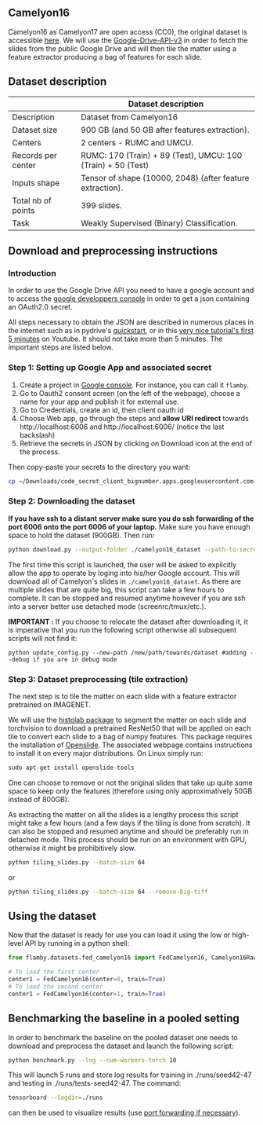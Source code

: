 ## Camelyon16

Camelyon16 as Camelyon17 are open access (CC0), the original dataset is accessible [here](https://camelyon17.grand-challenge.org/Data/).
We will use the [Google-Drive-API-v3](https://developers.google.com/drive/api/v3/quickstart/python) in order to fetch the slides from the public Google Drive and will then tile the matter using a feature extractor producing a bag of features for each slide.

## Dataset description

|                    | Dataset description
|--------------------| -----------------------------------------------------------------------------------------------
| Description        | Dataset from Camelyon16
| Dataset size       | 900 GB (and 50 GB after features extraction).
| Centers            | 2 centers - RUMC and UMCU.
| Records per center | RUMC: 170 (Train) + 89 (Test), UMCU: 100 (Train) + 50 (Test)
| Inputs shape       | Tensor of shape (10000, 2048) (after feature extraction).
| Total nb of points | 399 slides.
| Task               | Weakly Supervised (Binary) Classification.


## Download and preprocessing instructions

### Introduction
In order to use the Google Drive API you need to have a google account and to access the [google developpers console](https://console.cloud.google.com/apis/credentials/consent?authuser=1) in order to get a json containing an OAuth2.0 secret.  

All steps necessary to obtain the JSON are described in numerous places in the internet such as in pydrive's [quickstart](https://pythonhosted.org/PyDrive/quickstart.html), or in this [very nice tutorial's first 5 minutes](https://www.youtube.com/watch?v=1y0-IfRW114) on Youtube.
It should not take more than 5 minutes. The important steps are listed below.

### Step 1: Setting up Google App and associated secret

1. Create a project in [Google console](https://console.cloud.google.com/apis/credentials/consent?authuser=1). For instance, you can call it `flamby`.
2. Go to Oauth2 consent screen (on the left of the webpage), choose a name for your app and publish it for external use.
3. Go to Credentials, create an id, then client oauth id  
4. Choose Web app, go through the steps and **allow URI redirect** towards http://localhost:6006 and http://localhost:6006/ (notice the last backslash)
5. Retrieve the secrets in JSON by clicking on Download icon at the end of the process.

Then copy-paste your secrets to the directory you want:

```bash
cp ~/Downloads/code_secret_client_bignumber.apps.googleusercontent.com.json client_secrets.json
```

### Step 2: Downloading the dataset

**If you have ssh to a distant server make sure you do ssh forwarding of the port 6006 onto the port 6006 of your laptop.**
Make sure you have enough space to hold the dataset (900GB).
Then run:

```bash
python download.py --output-folder ./camelyon16_dataset --path-to-secret /path/towards/client_secrets.json --port 6006
```

The first time this script is launched, the user will be asked to explicitly allow the app to operate by loging into his/her Google account.
This will download all of Camelyon's slides in `./camelyon16_dataset`. As there are multiple
slides that are quite big, this script can take a few hours to complete. It can be stopped and
resumed anytime however if you are ssh into a server better use detached mode (screenrc/tmux/etc.).

**IMPORTANT :** If you choose to relocate the dataset after downloading it, it is
imperative that you run the following script otherwise all subsequent scripts will not find it:
```
python update_config.py --new-path /new/path/towards/dataset #adding --debug if you are in debug mode
```

### Step 3: Dataset preprocessing (tile extraction)

The next step is to tile the matter on each slide with a feature extractor pretrained on IMAGENET.  

We will use the [histolab package](https://github.com/histolab/histolab) to segment the matter on each slide and torchvision to download a pretrained ResNet50 that will be applied on each tile to convert each slide to a bag of numpy features.
This package requires the installation of [Openslide](https://openslide.org/download/). The associated webpage contains instructions to install it on every major distributions. On Linux simply run:

```python
sudo apt-get install openslide-tools
```

One can choose to remove or not the original slides that take up quite some space to keep only the features (therefore using only approximatively 50GB instead of 800GB).

As extracting the matter on all the slides is a lengthy process this script might take a few hours (and a few days if the tiling is done from scratch).
It can also be stopped and resumed anytime and should be preferably run in detached mode.
This process should be run on an environment with GPU, otherwise it might be prohibitively slow.

```bash
python tiling_slides.py --batch-size 64
```

or

```bash
python tiling_slides.py --batch-size 64 --remove-big-tiff
```

## Using the dataset

Now that the dataset is ready for use you can load it using the low or high-level API
by running in a python shell:

```python
from flamby.datasets.fed_camelyon16 import FedCamelyon16, Camelyon16Raw

# To load the first center
center1 = FedCamelyon16(center=0, train=True)
# To load the second center
center1 = FedCamelyon16(center=1, train=True)
```

## Benchmarking the baseline in a pooled setting

In order to benchmark the baseline on the pooled dataset one needs to download and preprocess the dataset and launch the following script:

```bash
python benchmark.py --log --num-workers-torch 10 
```

This will launch 5 runs and store log results for training in ./runs/seed42-47 and testing in ./runs/tests-seed42-47.
The command:

```bash
tensorboard --logdir=./runs
````

can then be used to visualize results (use [port forwarding if necessary](https://stackoverflow.com/questions/37987839/how-can-i-run-tensorboard-on-a-remote-server)).
